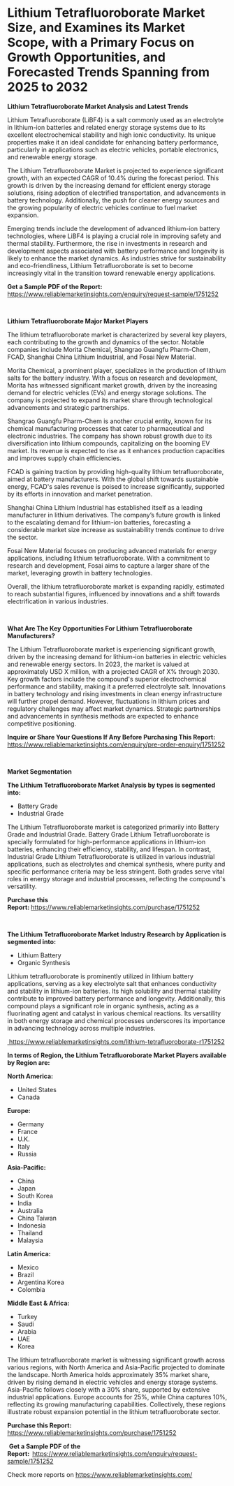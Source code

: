 <p><h1>Lithium Tetrafluoroborate Market Size, and Examines its Market Scope, with a Primary Focus on Growth Opportunities, and Forecasted Trends Spanning from 2025 to 2032</h1></p><p><strong>Lithium Tetrafluoroborate Market Analysis and Latest Trends</strong></p>
<p><p>Lithium Tetrafluoroborate (LiBF4) is a salt commonly used as an electrolyte in lithium-ion batteries and related energy storage systems due to its excellent electrochemical stability and high ionic conductivity. Its unique properties make it an ideal candidate for enhancing battery performance, particularly in applications such as electric vehicles, portable electronics, and renewable energy storage.</p><p>The Lithium Tetrafluoroborate Market is projected to experience significant growth, with an expected CAGR of 10.4% during the forecast period. This growth is driven by the increasing demand for efficient energy storage solutions, rising adoption of electrified transportation, and advancements in battery technology. Additionally, the push for cleaner energy sources and the growing popularity of electric vehicles continue to fuel market expansion.</p><p>Emerging trends include the development of advanced lithium-ion battery technologies, where LiBF4 is playing a crucial role in improving safety and thermal stability. Furthermore, the rise in investments in research and development aspects associated with battery performance and longevity is likely to enhance the market dynamics. As industries strive for sustainability and eco-friendliness, Lithium Tetrafluoroborate is set to become increasingly vital in the transition toward renewable energy applications.</p></p>
<p><strong>Get a Sample PDF of the Report:&nbsp;</strong> <a href="https://www.reliablemarketinsights.com/enquiry/request-sample/1751252?utm_campaign=2117&utm_medium=2&utm_source=Github&utm_content=ia&utm_term=01042025&utm_id=lithium-tetrafluoroborate">https://www.reliablemarketinsights.com/enquiry/request-sample/1751252</a></p>
<p>&nbsp;</p>
<p><strong>Lithium Tetrafluoroborate Major Market Players</strong></p>
<p><p>The lithium tetrafluoroborate market is characterized by several key players, each contributing to the growth and dynamics of the sector. Notable companies include Morita Chemical, Shangrao Guangfu Pharm-Chem, FCAD, Shanghai China Lithium Industrial, and Fosai New Material.</p><p>Morita Chemical, a prominent player, specializes in the production of lithium salts for the battery industry. With a focus on research and development, Morita has witnessed significant market growth, driven by the increasing demand for electric vehicles (EVs) and energy storage solutions. The company is projected to expand its market share through technological advancements and strategic partnerships.</p><p>Shangrao Guangfu Pharm-Chem is another crucial entity, known for its chemical manufacturing processes that cater to pharmaceutical and electronic industries. The company has shown robust growth due to its diversification into lithium compounds, capitalizing on the booming EV market. Its revenue is expected to rise as it enhances production capacities and improves supply chain efficiencies.</p><p>FCAD is gaining traction by providing high-quality lithium tetrafluoroborate, aimed at battery manufacturers. With the global shift towards sustainable energy, FCAD's sales revenue is poised to increase significantly, supported by its efforts in innovation and market penetration.</p><p>Shanghai China Lithium Industrial has established itself as a leading manufacturer in lithium derivatives. The company’s future growth is linked to the escalating demand for lithium-ion batteries, forecasting a considerable market size increase as sustainability trends continue to drive the sector.</p><p>Fosai New Material focuses on producing advanced materials for energy applications, including lithium tetrafluoroborate. With a commitment to research and development, Fosai aims to capture a larger share of the market, leveraging growth in battery technologies.</p><p>Overall, the lithium tetrafluoroborate market is expanding rapidly, estimated to reach substantial figures, influenced by innovations and a shift towards electrification in various industries.</p></p>
<p>&nbsp;</p>
<p><strong>What Are The Key Opportunities For Lithium Tetrafluoroborate Manufacturers?</strong></p>
<p><p>The Lithium Tetrafluoroborate market is experiencing significant growth, driven by the increasing demand for lithium-ion batteries in electric vehicles and renewable energy sectors. In 2023, the market is valued at approximately USD X million, with a projected CAGR of X% through 2030. Key growth factors include the compound's superior electrochemical performance and stability, making it a preferred electrolyte salt. Innovations in battery technology and rising investments in clean energy infrastructure will further propel demand. However, fluctuations in lithium prices and regulatory challenges may affect market dynamics. Strategic partnerships and advancements in synthesis methods are expected to enhance competitive positioning.</p></p>
<p><strong>Inquire or Share Your Questions If Any Before Purchasing This Report:</strong> <a href="https://www.reliablemarketinsights.com/enquiry/pre-order-enquiry/1751252?utm_campaign=2117&utm_medium=2&utm_source=Github&utm_content=ia&utm_term=01042025&utm_id=lithium-tetrafluoroborate">https://www.reliablemarketinsights.com/enquiry/pre-order-enquiry/1751252</a></p>
<p>&nbsp;</p>
<p><strong>Market Segmentation</strong></p>
<p><strong>The Lithium Tetrafluoroborate Market Analysis by types is segmented into:</strong></p>
<p><ul><li>Battery Grade</li><li>Industrial Grade</li></ul></p>
<p><p>The Lithium Tetrafluoroborate market is categorized primarily into Battery Grade and Industrial Grade. Battery Grade Lithium Tetrafluoroborate is specially formulated for high-performance applications in lithium-ion batteries, enhancing their efficiency, stability, and lifespan. In contrast, Industrial Grade Lithium Tetrafluoroborate is utilized in various industrial applications, such as electrolytes and chemical synthesis, where purity and specific performance criteria may be less stringent. Both grades serve vital roles in energy storage and industrial processes, reflecting the compound's versatility.</p></p>
<p><strong>Purchase this Report:&nbsp;</strong><a href="https://www.reliablemarketinsights.com/purchase/1751252?utm_campaign=2117&utm_medium=2&utm_source=Github&utm_content=ia&utm_term=01042025&utm_id=lithium-tetrafluoroborate">https://www.reliablemarketinsights.com/purchase/1751252</a></p>
<p>&nbsp;</p>
<p><strong>The Lithium Tetrafluoroborate Market Industry Research by Application is segmented into:</strong></p>
<p><ul><li>Lithium Battery</li><li>Organic Synthesis</li></ul></p>
<p><p>Lithium tetrafluoroborate is prominently utilized in lithium battery applications, serving as a key electrolyte salt that enhances conductivity and stability in lithium-ion batteries. Its high solubility and thermal stability contribute to improved battery performance and longevity. Additionally, this compound plays a significant role in organic synthesis, acting as a fluorinating agent and catalyst in various chemical reactions. Its versatility in both energy storage and chemical processes underscores its importance in advancing technology across multiple industries.</p></p>
<p><a href="https://www.reliablemarketinsights.com/lithium-tetrafluoroborate-r1751252?utm_campaign=2117&utm_medium=2&utm_source=Github&utm_content=ia&utm_term=01042025&utm_id=lithium-tetrafluoroborate">&nbsp;https://www.reliablemarketinsights.com/lithium-tetrafluoroborate-r1751252</a></p>
<p><strong>In terms of Region, the Lithium Tetrafluoroborate Market Players available by Region are:</strong></p>
<p>
    <p> <strong> North America: </strong>
        <ul>
            <li>United States</li>
            <li>Canada</li>
        </ul>
        </p> 
    <p> <strong> Europe: </strong>
        <ul>
            <li>Germany</li>
            <li>France</li>
            <li>U.K.</li>
            <li>Italy</li>
            <li>Russia</li>
        </ul>
        </p> 
    <p> <strong> Asia-Pacific: </strong>
        <ul>
            <li>China</li>
            <li>Japan</li>
            <li>South Korea</li>
            <li>India</li>
            <li>Australia</li>
            <li>China Taiwan</li>
            <li>Indonesia</li>
            <li>Thailand</li>
            <li>Malaysia</li>
        </ul>
        </p> 
    <p> <strong> Latin America: </strong>
        <ul>
            <li>Mexico</li>
            <li>Brazil</li>
            <li>Argentina Korea</li>
            <li>Colombia</li>
        </ul>
        </p> 
    <p> <strong> Middle East & Africa: </strong>
        <ul>
            <li>Turkey</li>
            <li>Saudi</li>
            <li>Arabia</li>
            <li>UAE</li>
            <li>Korea</li>
        </ul>
    </p>
    </p>
<p><p>The lithium tetrafluoroborate market is witnessing significant growth across various regions, with North America and Asia-Pacific projected to dominate the landscape. North America holds approximately 35% market share, driven by rising demand in electric vehicles and energy storage systems. Asia-Pacific follows closely with a 30% share, supported by extensive industrial applications. Europe accounts for 25%, while China captures 10%, reflecting its growing manufacturing capabilities. Collectively, these regions illustrate robust expansion potential in the lithium tetrafluoroborate sector.</p></p>
<p><strong>Purchase this Report: </strong><a href="https://www.reliablemarketinsights.com/purchase/1751252?utm_campaign=2117&utm_medium=2&utm_source=Github&utm_content=ia&utm_term=01042025&utm_id=lithium-tetrafluoroborate">https://www.reliablemarketinsights.com/purchase/1751252</a></p>
<p>&nbsp;<strong>Get a Sample PDF of the Report:&nbsp;&nbsp;</strong><a href="https://www.reliablemarketinsights.com/enquiry/request-sample/1751252?utm_campaign=2117&utm_medium=2&utm_source=Github&utm_content=ia&utm_term=01042025&utm_id=lithium-tetrafluoroborate">https://www.reliablemarketinsights.com/enquiry/request-sample/1751252</a></p>
<p><strong></strong></p>
<p>Check more reports on <a href="https://www.reliablemarketinsights.com/?utm_campaign=2117&utm_medium=2&utm_source=Github&utm_content=ia&utm_term=01042025&utm_id=lithium-tetrafluoroborate">https://www.reliablemarketinsights.com/</a></p>